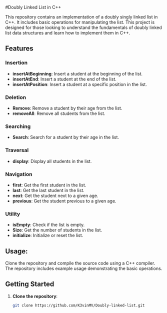 #Doubly Linked List in C++

This repository contains an implementation of a doubly singly linked list in C++. It includes basic operations for manipulating the list. This project is designed for those looking to understand the fundamentals of doubly linked list data structures and learn how to implement them in C++.

## Features

### Insertion

- **insertAtBeginning**: Insert a student at the beginning of the list.
- **insertAtEnd**: Insert a student at the end of the list.
- **insertAtPosition**: Insert a student at a specific position in the list.

### Deletion

- **Remove**: Remove a student by their age from the list.
- **removeAll**: Remove all students from the list.

### Searching

- **Search**: Search for a student by their age in the list.

### Traversal

- **display**: Display all students in the list.

### Navigation

- **first**: Get the first student in the list.
- **last**: Get the last student in the list.
- **next**: Get the student next to a given age.
- **previous**: Get the student previous to a given age.

### Utility

- **isEmpty**: Check if the list is empty.
- **Size**: Get the number of students in the list.
- **initialize**: Initialize or reset the list.

## Usage:
Clone the repository and compile the source code using a C++ compiler. The repository includes example usage demonstrating the basic operations.

## Getting Started
1. **Clone the repository**:
   ```sh
   git clone https://github.com/K3vinMV/Doubly-linked-list.git
